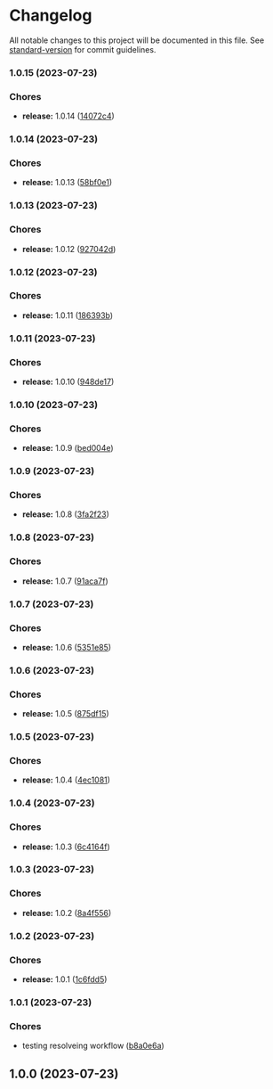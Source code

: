 # Changelog

All notable changes to this project will be documented in this file. See [standard-version](https://github.com/conventional-changelog/standard-version) for commit guidelines.

### 1.0.15 (2023-07-23)


### Chores

* **release:** 1.0.14 ([14072c4](https://github.com/WingChhun/react-next-template/commits/14072c4523cab5b0fbb53b088a8e8b819f1b59c6))

### 1.0.14 (2023-07-23)


### Chores

* **release:** 1.0.13 ([58bf0e1](https://github.com/WingChhun/react-next-template/commits/58bf0e1ec45a272d50480818875e38e90232722a))

### 1.0.13 (2023-07-23)


### Chores

* **release:** 1.0.12 ([927042d](https://github.com/WingChhun/react-next-template/commits/927042dac194a08e2de21f87f9b1651f5b078c16))

### 1.0.12 (2023-07-23)


### Chores

* **release:** 1.0.11 ([186393b](https://github.com/WingChhun/react-next-template/commits/186393b2f60f49ed11c53fd3c9a8e4cde3f3fb01))

### 1.0.11 (2023-07-23)


### Chores

* **release:** 1.0.10 ([948de17](https://github.com/WingChhun/react-next-template/commits/948de178ccc394df61956f34b5e8f8ad9cb3227f))

### 1.0.10 (2023-07-23)


### Chores

* **release:** 1.0.9 ([bed004e](https://github.com/WingChhun/react-next-template/commits/bed004ed211596cf2ccc13be5a773c6a2f6b492f))

### 1.0.9 (2023-07-23)


### Chores

* **release:** 1.0.8 ([3fa2f23](https://github.com/WingChhun/react-next-template/commits/3fa2f2330800923b7df5f937b8929e0f103460b6))

### 1.0.8 (2023-07-23)


### Chores

* **release:** 1.0.7 ([91aca7f](https://github.com/WingChhun/react-next-template/commits/91aca7fd632be168767f72c05f284fbff5c60258))

### 1.0.7 (2023-07-23)


### Chores

* **release:** 1.0.6 ([5351e85](https://github.com/WingChhun/react-next-template/commits/5351e85d447f905e0e3cba7c44ffc976c36726a5))

### 1.0.6 (2023-07-23)


### Chores

* **release:** 1.0.5 ([875df15](https://github.com/WingChhun/react-next-template/commits/875df15fc1b9d99516367a13f98480a61466ae6e))

### 1.0.5 (2023-07-23)


### Chores

* **release:** 1.0.4 ([4ec1081](https://github.com/WingChhun/react-next-template/commits/4ec1081f46ed9761888a48de3b4a17dc15453bde))

### 1.0.4 (2023-07-23)


### Chores

* **release:** 1.0.3 ([6c4164f](https://github.com/WingChhun/react-next-template/commits/6c4164f03ecc5f236a3b6d33b1039636f7f42a5e))

### 1.0.3 (2023-07-23)


### Chores

* **release:** 1.0.2 ([8a4f556](https://github.com/WingChhun/react-next-template/commits/8a4f5561a08b37af87b2fc308685e09b10d9c8bc))

### 1.0.2 (2023-07-23)


### Chores

* **release:** 1.0.1 ([1c6fdd5](https://github.com/WingChhun/react-next-template/commits/1c6fdd5261d55deba2f8c11c058d66318e5e35e4))

### 1.0.1 (2023-07-23)


### Chores

* testing resolveing workflow ([b8a0e6a](https://github.com/WingChhun/react-next-template/commits/b8a0e6af08113478b42f11964d9dc82b08bfe5eb))

## 1.0.0 (2023-07-23)
